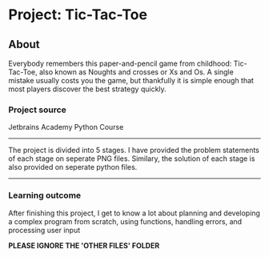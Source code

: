 # Project: Tic-Tac-Toe
## About
Everybody remembers this paper-and-pencil game from childhood: Tic-Tac-Toe, also known as Noughts and crosses or Xs and Os. A single mistake usually costs you the game, but thankfully it is simple enough that most players discover the best strategy quickly.

### Project source
Jetbrains Academy Python Course

---
The project is divided into 5 stages. I have provided the problem statements of each stage on seperate PNG files. Similary, the solution of each stage is also provided on seperate python files. 
___

### Learning outcome
After finishing this project, I get to know a lot about planning and developing a complex program from scratch, using functions, handling errors, and processing user input


**PLEASE IGNORE THE 'OTHER FILES' FOLDER**
